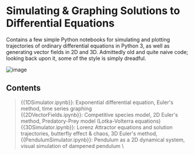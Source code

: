 # Simulating & Graphing Solutions to Differential Equations
Contains a few simple Python notebooks for simulating and plotting trajectories of ordinary differential equations in Python 3, as well as generating vector fields in 2D and 3D. Admittedly old and quite naive code; looking back upon it, some of the style is simply dreadful. 

![image](https://upload.wikimedia.org/wikipedia/commons/thumb/c/cd/Elmer-pump-heatequation.png/350px-Elmer-pump-heatequation.png)

## Contents 
> {{1DSimulator.ipynb}}: Exponential differential equation, Euler's method, time series graphing \
> {{2DVectorFields.ipynb}}: Competitive species model, 2D Euler's method, Predatory-Prey model (Lotka-Volterra equations) \
> {{3DSimulator.ipynb}}: Lorenz Attractor equations and solution trajectories, butterfly effect & chaos, 3D Euler's method,  \
> {{PendulumSimulator.ipynb}}: Pendulum as a 2D dynamical system, visual simulation of dampened pendulum \

<!---
1DSimulator.ipynb
2DVectorFields.ipynb
3DSimulator.ipynb
PendulumSimulator.ipynb
--->
